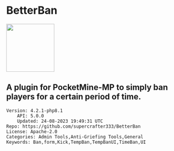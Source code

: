 # BetterBan
<img src="https://raw.githubusercontent.com/supercrafter333/BetterBan/1b0161f9fa4e8cb7be73c5431fae1d96dd5f4ab1/icon.gif" width="128" height="128" />

## A plugin for PocketMine-MP to simply ban players for a certain period of time.
```properties
Version: 4.2.1-php8.1
    API: 5.0.0
    Updated: 24-08-2023 19:49:31 UTC
Repo: https://github.com/supercrafter333/BetterBan
License: Apache-2.0
Categories: Admin Tools,Anti-Griefing Tools,General
Keywords: Ban,form,Kick,TempBan,TempBanUI,TimeBan,UI
```